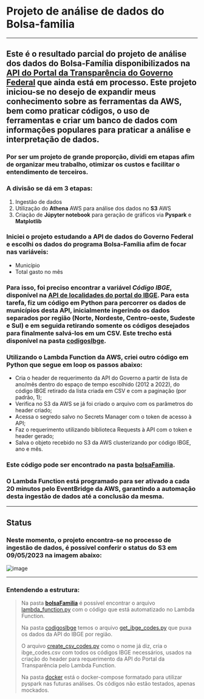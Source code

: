 # **Projeto de análise de dados do Bolsa-familia**

---

## Este é o resultado parcial do projeto de análise dos dados do Bolsa-Família disponibilizados na [API do Portal da Transparência do Governo Federal](https://api.portaldatransparencia.gov.br/swagger-ui.html) que ainda está em processo. Este projeto iniciou-se no desejo de expandir meus conhecimento sobre as ferramentas da AWS, bem como praticar códigos, o uso de ferramentas e criar um banco de dados com informações populares para praticar a análise e interpretação de dados.


### Por ser um projeto de grande proporção, dividi em etapas afim de organizar meu trabalho, otimizar os custos e facilitar o entendimento de terceiros. 
### A divisão se dá em 3 etapas:
1. Ingestão de dados
2. Utilização do **Athena** AWS para análise dos dados no **S3** AWS
3. Criação de **Júpyter notebook** para geração de gráficos via **Pyspark** e **Matplotlib**


### Iniciei o projeto estudando a API de dados do Governo Federal e escolhi os dados do programa Bolsa-Família afim de focar nas variáveis:
- Município
- Total gasto no mês

### Para isso, foi preciso encontrar a variável ***Código IBGE***, disponível na [API de localidades do portal do IBGE](https://servicodados.ibge.gov.br/api/docs/localidades). Para esta tarefa, fiz um código em Python para percorrer os dados de municípios desta API, inicialmente ingerindo os dados separados por região (Norte, Nordeste, Centro-oeste, Sudeste e Sul) e em seguida retirando somente os códigos desejados para finalmente salvá-los em um CSV. Este trecho está disponível na pasta [codigosIbge](https://github.com/jonesamandajones/bolsa-familia/tree/main/codigosIbge).

### Utilizando o Lambda Function da AWS, criei outro código em Python que segue em loop os passos abaixo:
* Cria o header de requerimento da API do Governo a partir de lista de ano/mês dentro do espaço de tempo escolhido (2012 a 2022), do código IBGE retirado da lista criada em CSV e com a paginação (por padrão, 1);
* Verifica no S3 da AWS se já foi criado o arquivo com os parâmetros do header criado;
* Acessa o segredo salvo no Secrets Manager com o token de acesso à API;
* Faz o requerimento utilizando biblioteca Requests à API com o token e header gerado;
* Salva o objeto recebido no S3 da AWS clusterizando por código IBGE, ano e mês.

### Este código pode ser encontrado na pasta [bolsaFamilia](https://github.com/jonesamandajones/bolsa-familia/tree/main/bolsaFamilia).

### O Lambda Function está programado para ser ativado a cada 20 minutos pelo EventBridge da AWS, garantindo a automação desta ingestão de dados até a conclusão da mesma.  


---
## **Status**
### Neste momento, o projeto encontra-se no processo de **ingestão de dados**, é possível conferir o status do S3 em 09/05/2023 na imagem abaixo:

![image](https://github.com/jonesamandajones/bolsa-familia/assets/101410608/e2732458-fe5e-41c2-ae52-63316e38bb55)

---

### Entendendo a estrutura:

> Na pasta [**bolsaFamilia**](https://github.com/jonesamandajones/bolsa-familia/tree/main/bolsaFamilia) é possível encontrar o arquivo [lambda_function.py](https://github.com/jonesamandajones/bolsa-familia/blob/main/bolsaFamilia/lambda_function.py) com o código que está automatizado no Lambda Function.
>
> Na pasta [codigosIbge](https://github.com/jonesamandajones/bolsa-familia/tree/main/codigosIbge) temos o arquivo [get_ibge_codes.py](https://github.com/jonesamandajones/bolsa-familia/blob/main/codigosIbge/get_ibge_codes.py) que puxa os dados da API do IBGE por região.
>
> O arquivo [create_csv_codes.py](https://github.com/jonesamandajones/bolsa-familia/blob/main/codigosIbge/create_csv_codes.py) como o nome já diz, cria o ibge_codes.csv com todos os códigos IBGE necessários, usados na criação do header para requerimento da API do Portal da Transparência pelo Lambda Function.
>
> Na pasta [docker](https://github.com/jonesamandajones/bolsa-familia/tree/main/docker) está o docker-compose formatado para utilizar pyspark nas futuras análises. Os códigos não estão testados, apenas mockados.
